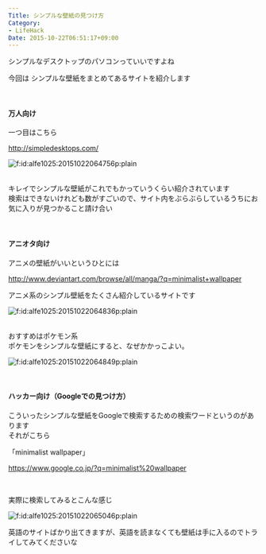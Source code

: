 ```yaml
---
Title: シンプルな壁紙の見つけ方
Category:
- LifeHack
Date: 2015-10-22T06:51:17+09:00
---
```


<p>シンプルなデスクトップのパソコンっていいですよね</p>
<p>今回は シンプルな壁紙をまとめてあるサイトを紹介します</p>
<p> </p>
<h4>万人向け</h4>
<p>一つ目はこちら</p>
<p><a href="http://simpledesktops.com/">http://simpledesktops.com/</a></p>
<p><img class="hatena-fotolife" title="f:id:alfe1025:20151022064756p:plain" src="http://cdn-ak.f.st-hatena.com/images/fotolife/a/alfe1025/20151022/20151022064756.png" alt="f:id:alfe1025:20151022064756p:plain" /></p>
<p><br />キレイでシンプルな壁紙がこれでもかっていうくらい紹介されています<br />検索はできないけれども数がすごいので、サイト内をぶらぶらしているうちにお気に入りが見つかること請け合い</p>
<p> </p>
<h4>アニオタ向け</h4>
<p>アニメの壁紙がいいというひとには</p>
<p><a href="http://www.deviantart.com/browse/all/manga/?q=minimalist+wallpaper">http://www.deviantart.com/browse/all/manga/?q=minimalist+wallpaper</a></p>
<p>アニメ系のシンプル壁紙をたくさん紹介しているサイトです</p>
<p><img class="hatena-fotolife" title="f:id:alfe1025:20151022064836p:plain" src="http://cdn-ak.f.st-hatena.com/images/fotolife/a/alfe1025/20151022/20151022064836.png" alt="f:id:alfe1025:20151022064836p:plain" /></p>
<p><br />おすすめはポケモン系<br />ポケモンをシンプルな壁紙にすると、なぜかかっこよい。</p>
<p><img class="hatena-fotolife" title="f:id:alfe1025:20151022064849p:plain" src="http://cdn-ak.f.st-hatena.com/images/fotolife/a/alfe1025/20151022/20151022064849.png" alt="f:id:alfe1025:20151022064849p:plain" /></p>
<p> </p>
<h4>ハッカー向け（Googleでの見つけ方）</h4>
<p>こういったシンプルな壁紙をGoogleで検索するための検索ワードというのがあります<br />それがこちら</p>
<p>「minimalist wallpaper」 </p>
<p><a href="https://www.google.co.jp/?q=minimalist%20wallpaper">https://www.google.co.jp/?q=minimalist%20wallpaper</a></p>
<p> </p>
<p>実際に検索してみるとこんな感じ</p>
<p><img class="hatena-fotolife" title="f:id:alfe1025:20151022065046p:plain" src="http://cdn-ak.f.st-hatena.com/images/fotolife/a/alfe1025/20151022/20151022065046.png" alt="f:id:alfe1025:20151022065046p:plain" /></p>
<p>英語のサイトばかり出てきますが、英語を読まなくても壁紙は手に入るのでトライしてみてくださいな</p>

